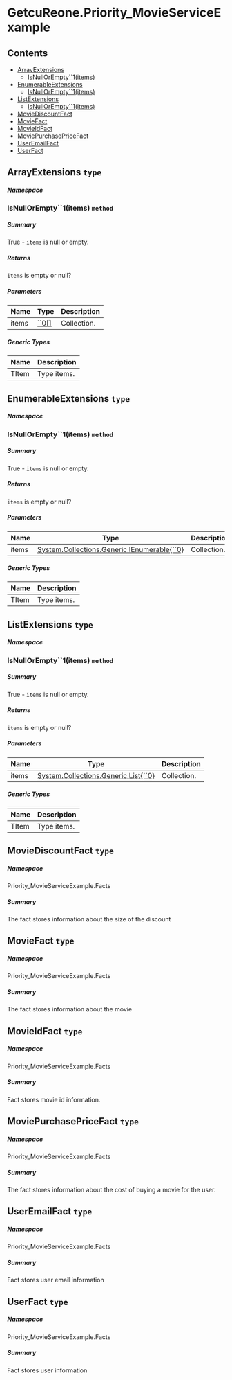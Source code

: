 <a name='assembly'></a>
# GetcuReone.Priority_MovieServiceExample

## Contents

- [ArrayExtensions](#T--ArrayExtensions '.ArrayExtensions')
  - [IsNullOrEmpty\`\`1(items)](#M-ArrayExtensions-IsNullOrEmpty``1-``0[]- 'ArrayExtensions.IsNullOrEmpty``1(``0[])')
- [EnumerableExtensions](#T--EnumerableExtensions '.EnumerableExtensions')
  - [IsNullOrEmpty\`\`1(items)](#M-EnumerableExtensions-IsNullOrEmpty``1-System-Collections-Generic-IEnumerable{``0}- 'EnumerableExtensions.IsNullOrEmpty``1(System.Collections.Generic.IEnumerable{``0})')
- [ListExtensions](#T--ListExtensions '.ListExtensions')
  - [IsNullOrEmpty\`\`1(items)](#M-ListExtensions-IsNullOrEmpty``1-System-Collections-Generic-List{``0}- 'ListExtensions.IsNullOrEmpty``1(System.Collections.Generic.List{``0})')
- [MovieDiscountFact](#T-Priority_MovieServiceExample-Facts-MovieDiscountFact 'Priority_MovieServiceExample.Facts.MovieDiscountFact')
- [MovieFact](#T-Priority_MovieServiceExample-Facts-MovieFact 'Priority_MovieServiceExample.Facts.MovieFact')
- [MovieIdFact](#T-Priority_MovieServiceExample-Facts-MovieIdFact 'Priority_MovieServiceExample.Facts.MovieIdFact')
- [MoviePurchasePriceFact](#T-Priority_MovieServiceExample-Facts-MoviePurchasePriceFact 'Priority_MovieServiceExample.Facts.MoviePurchasePriceFact')
- [UserEmailFact](#T-Priority_MovieServiceExample-Facts-UserEmailFact 'Priority_MovieServiceExample.Facts.UserEmailFact')
- [UserFact](#T-Priority_MovieServiceExample-Facts-UserFact 'Priority_MovieServiceExample.Facts.UserFact')

<a name='T--ArrayExtensions'></a>
## ArrayExtensions `type`

##### Namespace



<a name='M-ArrayExtensions-IsNullOrEmpty``1-``0[]-'></a>
### IsNullOrEmpty\`\`1(items) `method`

##### Summary

True - `items` is null or empty.

##### Returns

`items` is empty or null?

##### Parameters

| Name | Type | Description |
| ---- | ---- | ----------- |
| items | [\`\`0[]](#T-``0[] '``0[]') | Collection. |

##### Generic Types

| Name | Description |
| ---- | ----------- |
| TItem | Type items. |

<a name='T--EnumerableExtensions'></a>
## EnumerableExtensions `type`

##### Namespace



<a name='M-EnumerableExtensions-IsNullOrEmpty``1-System-Collections-Generic-IEnumerable{``0}-'></a>
### IsNullOrEmpty\`\`1(items) `method`

##### Summary

True - `items` is null or empty.

##### Returns

`items` is empty or null?

##### Parameters

| Name | Type | Description |
| ---- | ---- | ----------- |
| items | [System.Collections.Generic.IEnumerable{\`\`0}](http://msdn.microsoft.com/query/dev14.query?appId=Dev14IDEF1&l=EN-US&k=k:System.Collections.Generic.IEnumerable 'System.Collections.Generic.IEnumerable{``0}') | Collection. |

##### Generic Types

| Name | Description |
| ---- | ----------- |
| TItem | Type items. |

<a name='T--ListExtensions'></a>
## ListExtensions `type`

##### Namespace



<a name='M-ListExtensions-IsNullOrEmpty``1-System-Collections-Generic-List{``0}-'></a>
### IsNullOrEmpty\`\`1(items) `method`

##### Summary

True - `items` is null or empty.

##### Returns

`items` is empty or null?

##### Parameters

| Name | Type | Description |
| ---- | ---- | ----------- |
| items | [System.Collections.Generic.List{\`\`0}](http://msdn.microsoft.com/query/dev14.query?appId=Dev14IDEF1&l=EN-US&k=k:System.Collections.Generic.List 'System.Collections.Generic.List{``0}') | Collection. |

##### Generic Types

| Name | Description |
| ---- | ----------- |
| TItem | Type items. |

<a name='T-Priority_MovieServiceExample-Facts-MovieDiscountFact'></a>
## MovieDiscountFact `type`

##### Namespace

Priority_MovieServiceExample.Facts

##### Summary

The fact stores information about the size of the discount

<a name='T-Priority_MovieServiceExample-Facts-MovieFact'></a>
## MovieFact `type`

##### Namespace

Priority_MovieServiceExample.Facts

##### Summary

The fact stores information about the movie

<a name='T-Priority_MovieServiceExample-Facts-MovieIdFact'></a>
## MovieIdFact `type`

##### Namespace

Priority_MovieServiceExample.Facts

##### Summary

Fact stores movie id information.

<a name='T-Priority_MovieServiceExample-Facts-MoviePurchasePriceFact'></a>
## MoviePurchasePriceFact `type`

##### Namespace

Priority_MovieServiceExample.Facts

##### Summary

The fact stores information about the cost of buying a movie for the user.

<a name='T-Priority_MovieServiceExample-Facts-UserEmailFact'></a>
## UserEmailFact `type`

##### Namespace

Priority_MovieServiceExample.Facts

##### Summary

Fact stores user email information

<a name='T-Priority_MovieServiceExample-Facts-UserFact'></a>
## UserFact `type`

##### Namespace

Priority_MovieServiceExample.Facts

##### Summary

Fact stores user information
